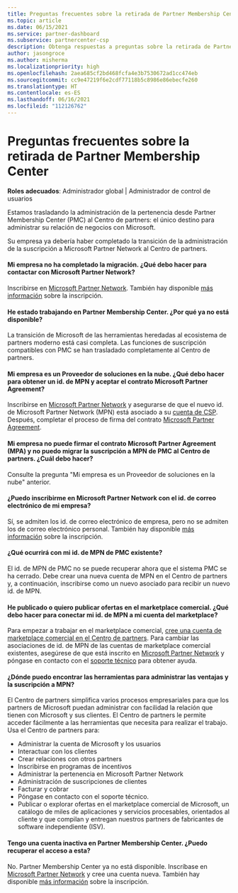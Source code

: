 ```yaml
---
title: Preguntas frecuentes sobre la retirada de Partner Membership Center
ms.topic: article
ms.date: 06/15/2021
ms.service: partner-dashboard
ms.subservice: partnercenter-csp
description: Obtenga respuestas a preguntas sobre la retirada de Partner Membership Center (PMC) y el cambio al Centro de partners.
author: jasongroce
ms.author: misherma
ms.localizationpriority: high
ms.openlocfilehash: 2aea685cf2bd468fcfa4e3b7530672ad1cc474eb
ms.sourcegitcommit: cc9e47219f6e2cdf77118b5c8986e86ebecfe260
ms.translationtype: HT
ms.contentlocale: es-ES
ms.lasthandoff: 06/16/2021
ms.locfileid: "112126762"
---
```

# <a name="partner-membership-center-retirement-faq"></a>Preguntas frecuentes sobre la retirada de Partner Membership Center
**Roles adecuados**: Administrador global | Administrador de control de usuarios

Estamos trasladando la administración de la pertenencia desde Partner Membership Center (PMC) al Centro de partners: el único destino para administrar su relación de negocios con Microsoft. 

Su empresa ya debería haber completado la transición de la administración de la suscripción a Microsoft Partner Network al Centro de partners.

#### <a name="my-company-has-not-completed-migration-how-do-we-engage-with-the-microsoft-partner-network"></a>Mi empresa no ha completado la migración. ¿Qué debo hacer para contactar con Microsoft Partner Network?
Inscribirse en [Microsoft Partner Network](https://partner.microsoft.com/dashboard/account/v3/enrollment/introduction/partnership). También hay disponible [más información](mpn-create-a-partner-center-account.md) sobre la inscripción. 

#### <a name="i-have-been-working-in-partner-membership-center-why-is-it-no-longer-available"></a>He estado trabajando en Partner Membership Center. ¿Por qué ya no está disponible?
La transición de Microsoft de las herramientas heredadas al ecosistema de partners moderno está casi completa. Las funciones de suscripción compatibles con PMC se han trasladado completamente al Centro de partners.

#### <a name="my-company-is-a-cloud-solution-provider-how-do-we-get-an-mpn-id-and-accept-the-microsoft-partner-agreement"></a>Mi empresa es un Proveedor de soluciones en la nube. ¿Qué debo hacer para obtener un id. de MPN y aceptar el contrato Microsoft Partner Agreement?
Inscribirse en [Microsoft Partner Network](https://partner.microsoft.com/dashboard/account/v3/enrollment/introduction/partnership) y asegurarse de que el nuevo id. de Microsoft Partner Network (MPN) está asociado a su [cuenta de CSP](update-your-partner-profile.md#update-your-mpn-id-associated-with-your-csp-account). Después, completar el proceso de firma del contrato [Microsoft Partner Agreement](microsoft-partner-agreement.md).

#### <a name="my-company-is-blocked-from-signing-the-microsoft-partner-agreement-mpa-and-i-am-unable-to-migrate-my-mpn-membership-from-pmc-to-partner-center-what-should-i-do"></a>Mi empresa no puede firmar el contrato Microsoft Partner Agreement (MPA) y no puedo migrar la suscripción a MPN de PMC al Centro de partners. ¿Cuál debo hacer?
Consulte la pregunta "Mi empresa es un Proveedor de soluciones en la nube" anterior.

#### <a name="can-i-enroll-into-microsoft-partner-network-with-my-company-email-id"></a>¿Puedo inscribirme en Microsoft Partner Network con el id. de correo electrónico de mi empresa?
Sí, se admiten los id. de correo electrónico de empresa, pero no se admiten los de correo electrónico personal. También hay disponible [más información](mpn-create-a-partner-center-account.md) sobre la inscripción. 

#### <a name="what-will-happen-to-my-existing-pmc-mpn-id"></a>¿Qué ocurrirá con mi id. de MPN de PMC existente?
El id. de MPN de PMC no se puede recuperar ahora que el sistema PMC se ha cerrado. Debe crear una nueva cuenta de MPN en el Centro de partners y, a continuación, inscribirse como un nuevo asociado para recibir un nuevo id. de MPN.

#### <a name="i-have-published-or-want-to-publish-offers-in-the-commercial-marketplace-how-do-i-connect-my-mpn-id-to-my-marketplace-account"></a>He publicado o quiero publicar ofertas en el marketplace comercial. ¿Qué debo hacer para conectar mi id. de MPN a mi cuenta del marketplace?
Para empezar a trabajar en el marketplace comercial, [cree una cuenta de marketplace comercial en el Centro de partners](/azure/marketplace/create-account).
Para cambiar las asociaciones de id. de MPN de las cuentas de marketplace comercial existentes, asegúrese de que está inscrito en [Microsoft Partner Network](https://partner.microsoft.com/dashboard/account/v3/enrollment/introduction/partnership) y póngase en contacto con el [soporte técnico](https://partner.microsoft.com/support/?stage=2&topicid=e82f5aba-2576-3124-37e5-437532a50626) para obtener ayuda.

#### <a name="where-can-i-find-the-tools-to-manage-my-mpn-membership-and-benefits"></a>¿Dónde puedo encontrar las herramientas para administrar las ventajas y la suscripción a MPN?
El Centro de partners simplifica varios procesos empresariales para que los partners de Microsoft puedan administrar con facilidad la relación que tienen con Microsoft y sus clientes. El Centro de partners le permite acceder fácilmente a las herramientas que necesita para realizar el trabajo. Usa el Centro de partners para:
* Administrar la cuenta de Microsoft y los usuarios
* Interactuar con los clientes
* Crear relaciones con otros partners
* Inscribirse en programas de incentivos
* Administrar la pertenencia en Microsoft Partner Network
* Administración de suscripciones de clientes
* Facturar y cobrar
* Póngase en contacto con el soporte técnico.
* Publicar o explorar ofertas en el marketplace comercial de Microsoft, un catálogo de miles de aplicaciones y servicios procesables, orientados al cliente y que compilan y entregan nuestros partners de fabricantes de software independiente (ISV).

#### <a name="i-have-an-inactive-account-in-partner-membership-center-can-i-re-gain-access-to-it"></a>Tengo una cuenta inactiva en Partner Membership Center. ¿Puedo recuperar el acceso a esta? 
No. Partner Membership Center ya no está disponible. Inscríbase en [Microsoft Partner Network](https://partner.microsoft.com/dashboard/account/v3/enrollment/introduction/partnership) y cree una cuenta nueva. También hay disponible [más información](mpn-create-a-partner-center-account.md) sobre la inscripción.
